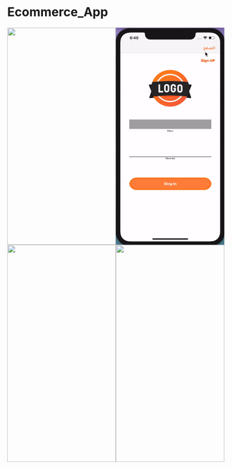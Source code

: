 # Ecommerce_App
   <img align="left" width="250" height="500" img src="11.gif">
      <img align="left" width="250" height="500" img src="22.gif">
   <img align="left" width="250" height="500" img src="33.gif">
   <img align="left" width="250" height="500" img src="44.gif">
